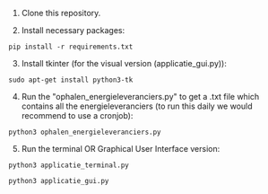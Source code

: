 1. Clone this repository.

2. Install necessary packages:
```
pip install -r requirements.txt
```
3. Install tkinter (for the visual version (applicatie_gui.py)):
```
sudo apt-get install python3-tk
```

4. Run the "ophalen_energieleveranciers.py" to get a .txt file which contains all the energieleveranciers (to run this daily we would recommend to use a cronjob):
```
python3 ophalen_energieleveranciers.py
```

5. Run the terminal OR Graphical User Interface version:
```
python3 applicatie_terminal.py
```
```
python3 applicatie_gui.py
```
